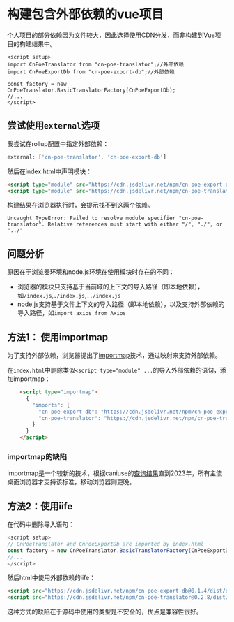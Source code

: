 # 构建包含外部依赖的vue项目

个人项目的部分依赖因为文件较大，因此选择使用CDN分发，而非构建到Vue项目的构建结果中。

```vue
<script setup>
import CnPoeTranslator from "cn-poe-translator";//外部依赖
import CnPoeExportDb from "cn-poe-export-db";//外部依赖

const factory = new CnPoeTranslator.BasicTranslatorFactory(CnPoeExportDb);
//...
</script>
```

## 尝试使用`external`选项

我尝试在rollup配置中指定外部依赖：

```js
external: ['cn-poe-translator', 'cn-poe-export-db']
```

然后在index.html中声明模块：

```html
<script type="module" src="https://cdn.jsdelivr.net/npm/cn-poe-export-db@0.1.4/dist/index.js"></script>
<script type="module" src="https://cdn.jsdelivr.net/npm/cn-poe-translator@0.2.8/dist/index.js"></script>
```

构建结果在浏览器执行时，会提示找不到这两个依赖。

```
Uncaught TypeError: Failed to resolve module specifier "cn-poe-translator". Relative references must start with either "/", "./", or "../"
```

## 问题分析

原因在于浏览器环境和node.js环境在使用模块时存在的不同：

- 浏览器的模块只支持基于当前域的上下文的导入路径（即本地依赖），如`/index.js`,`./index.js`,`../index.js`
- node.js支持基于文件上下文的导入路径（即本地依赖），以及支持外部依赖的导入路径，如`import axios from Axios`
## 方法1： 使用importmap

为了支持外部依赖，浏览器提出了[importmap](https://developer.mozilla.org/en-US/docs/Web/HTML/Element/script/type/importmap)技术，通过映射来支持外部依赖。

在`index.html`中删除类似`<script type="module" ...`的导入外部依赖的语句，添加importmap：

```html
    <script type="importmap">
      {
        "imports": {
          "cn-poe-export-db": "https://cdn.jsdelivr.net/npm/cn-poe-export-db@0.1.4/dist/index.js",
          "cn-poe-translator": "https://cdn.jsdelivr.net/npm/cn-poe-translator@0.2.8/dist/index.js"
        }
      }
    </script>
```

### importmap的缺陷

importmap是一个较新的技术，根据caniuse的[查询结果](https://caniuse.com/?search=importmap)直到2023年，所有主流桌面浏览器才支持该标准，移动浏览器则更晚。

## 方法2：使用iife

在代码中删除导入语句：

```js
<script setup>
// CnPoeTranslator and CnPoeExportDb are imported by index.html
const factory = new CnPoeTranslator.BasicTranslatorFactory(CnPoeExportDb);
//...
</script>
```

然后html中使用外部依赖的iife：

```html
<script src="https://cdn.jsdelivr.net/npm/cn-poe-export-db@0.1.4/dist/db.global.js"></script>
<script src="https://cdn.jsdelivr.net/npm/cn-poe-translator@0.2.8/dist/translator.global.js"></script>
```

这种方式的缺陷在于源码中使用的类型是不安全的，优点是兼容性很好。